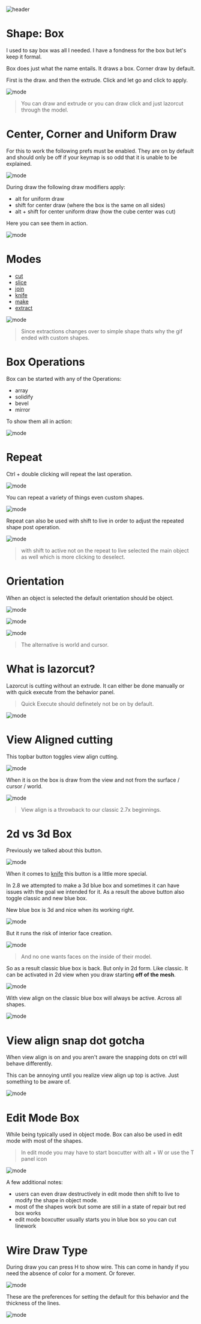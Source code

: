 ![header](img/banner.gif)

# Shape: Box

I used to say box was all I needed. I have a fondness for the box but let's keep it formal.

Box does just what the name entails. It draws a box. Corner draw by default.

First is the draw. and then the extrude. Click and let go and click to apply.

![mode](img/shape/s1.gif)

> You can draw and extrude or you can draw click and just lazorcut through the model.

# Center, Corner and Uniform Draw

For this to work the following prefs must be enabled. They are on by default and should only be off if your keymap is so odd that it is unable to be explained.

![mode](img/shape/s13.png)

During draw the following draw modifiers apply:

- alt for uniform draw
- shift for center draw (where the box is the same on all sides)
- alt + shift for center uniform draw (how the cube center was cut)

Here you can see them in action.

![mode](img/shape/s14.gif)

# Modes

- [cut](mode_red.md)
- [slice](mode_yellow.md)
- [join](mode_green.md)
- [knife](mode_blue.md)
- [make](mode_grey.md)
- [extract](mode_black.md)

![mode](img/shape/s10.gif)

> Since extractions changes over to simple shape thats why the gif ended with custom shapes.

# Box Operations

Box can be started with any of the Operations:

- array
- solidify
- bevel
- mirror

To show them all in action:

![mode](img/shape/s9.gif)

# Repeat

Ctrl + double clicking will repeat the last operation.

![mode](img/shape/s26.gif)

You can repeat a variety of things even custom shapes.

![mode](img/shape/s27.gif)

Repeat can also be used with shift to live in order to adjust the repeated shape post operation.

![mode](img/shape/s28.gif)

> with shift to active not on the repeat to live selected the main object as well which is more clicking to deselect.

# Orientation

When an object is selected the default orientation should be object.

![mode](img/shape/s2.png)

![mode](img/shape/s4.png)

![mode](img/shape/s5.png)

> The alternative is world and cursor.

# What is lazorcut?

Lazorcut is cutting without an extrude. It can either be done manually or with quick execute from the behavior panel.

> Quick Execute should definetely not be on by default.

![mode](img/shape/s3.gif)

# View Aligned cutting

This topbar button toggles view align cutting.

![mode](img/shape/s6.gif)

When it is on the box is draw from the view and not from the surface / cursor / world.

![mode](img/shape/s7.gif)

> View align is a throwback to our classic 2.7x beginnings.

# 2d vs 3d Box

Previously we talked about this button.

![mode](img/shape/s6.gif)

When it comes to [knife](mode_blue.md) this button is a little more special.

In 2.8 we attempted to make a 3d blue box and sometimes it can have issues with the goal we intended for it. As a result the above button also toggle classic and new blue box.

New blue box is 3d and nice when its working right.

![mode](img/shape/s31.gif)

But it runs the risk of interior face creation.

![mode](img/shape/s32.gif)

> And no one wants faces on the inside of their model.

So as a result classic blue box is back. But only in 2d form. Like classic.
It can be activated in 2d view when you draw starting **off of the mesh**.

![mode](img/shape/s33.gif)

With view align on the classic blue box will always be active. Across all shapes.

![mode](img/shape/s34.gif)

# View align snap dot gotcha

When view align is on and you aren't aware the snapping dots on ctrl will behave differently.

This can be annoying until you realize view align up top is active. Just something to be aware of.

![mode](img/shape/s8.gif)

# Edit Mode Box

While being typically used in object mode. Box can also be used in edit mode with most of the shapes.

> In edit mode you may have to start boxcutter with alt + W or use the T panel icon

![mode](img/shape/s17.gif)

A few additional notes:

- users can even draw destructively in edit mode then shift to live to modify the shape in object mode.
- most of the shapes work but some are still in a state of repair but red box works
- edit mode boxcutter usually starts you in blue box so you can cut linework

# Wire Draw Type

During draw you can press H to show wire. This can come in handy if you need the absence of color for a moment. Or forever.

![mode](img/shape/s11.gif)

These are the preferences for setting the default for this behavior and the thickness of the lines.

![mode](img/shape/s12.png)
